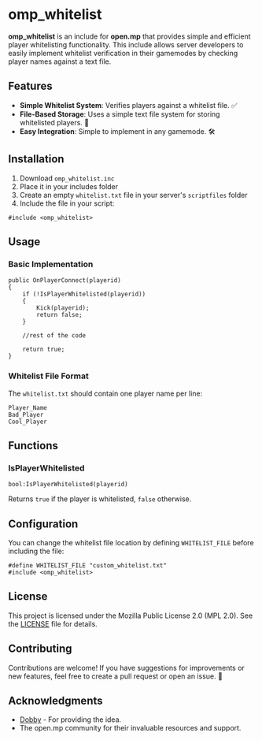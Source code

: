 # omp_whitelist
**omp_whitelist** is an include for **open.mp** that provides simple and efficient player whitelisting functionality. This include allows server developers to easily implement whitelist verification in their gamemodes by checking player names against a text file.

## Features
- **Simple Whitelist System**: Verifies players against a whitelist file. ✅
- **File-Based Storage**: Uses a simple text file system for storing whitelisted players. 📜
- **Easy Integration**: Simple to implement in any gamemode. 🛠️

## Installation
1. Download `omp_whitelist.inc`
2. Place it in your includes folder
3. Create an empty `whitelist.txt` file in your server's `scriptfiles` folder
4. Include the file in your script:
```pawn
#include <omp_whitelist>
```

## Usage
### Basic Implementation
```pawn
public OnPlayerConnect(playerid)
{
    if (!IsPlayerWhitelisted(playerid))
    {
        Kick(playerid);
        return false;
    }

    //rest of the code

    return true;
}
```

### Whitelist File Format
The `whitelist.txt` should contain one player name per line:
```
Player_Name
Bad_Player
Cool_Player
```

## Functions
### IsPlayerWhitelisted
```pawn
bool:IsPlayerWhitelisted(playerid)
```
Returns `true` if the player is whitelisted, `false` otherwise.

## Configuration
You can change the whitelist file location by defining `WHITELIST_FILE` before including the file:
```pawn
#define WHITELIST_FILE "custom_whitelist.txt"
#include <omp_whitelist>
```

## License
This project is licensed under the Mozilla Public License 2.0 (MPL 2.0). See the [LICENSE](LICENSE) file for details.

## Contributing
Contributions are welcome! If you have suggestions for improvements or new features, feel free to create a pull request or open an issue. 🤝

## Acknowledgments
- [Dobby](https://github.com/DobbysGamertag) - For providing the idea.
- The open.mp community for their invaluable resources and support.
